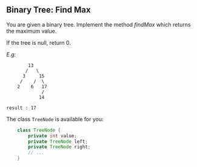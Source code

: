 ## Binary Tree: Find Max

You are given a binary tree. Implement the method *findMax* which returns the maximum value. 

If the tree is null, return 0.

*E.g:*
```
        13
       /   \
      3     15
     /    /  \
    2    6   17
             /
            14
            
result : 17
```

The class `TreeNode` is available for you:

``` java
    class TreeNode {
        private int value;
        private TreeNode left;
        private TreeNode right;
        // ...
    }
```
